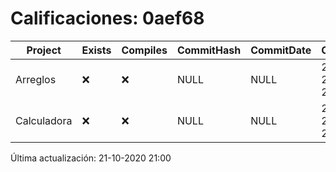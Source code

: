 # Calificaciones: 0aef68
|Project|Exists|Compiles|CommitHash|CommitDate|CheckDate|Comments|
|-|-|-|-|-|-|-|
|Arreglos|❌|❌|NULL|NULL|21-10-2020 21:00:06|No se encontró el archivo en PracticasComputacionI/Arreglos/Arreglos.cpp|
|Calculadora|❌|❌|NULL|NULL|21-10-2020 21:00:03|No se encontró el archivo en PracticasComputacionI/Calculadora/Calculadora.cpp|

Última actualización: 21-10-2020 21:00